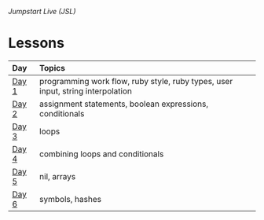_Jumpstart Live (JSL)_
# Lessons
| Day | Topics | 
| :--- | :--- |
| [Day 1](day1) | programming work flow, ruby style, ruby types, user input, string interpolation |
| [Day 2](day2) | assignment statements, boolean expressions, conditionals |
| [Day 3](day3) | loops |
| [Day 4](day4) | combining loops and conditionals |
| [Day 5](day5) | nil, arrays |
| [Day 6](day6) | symbols, hashes |
